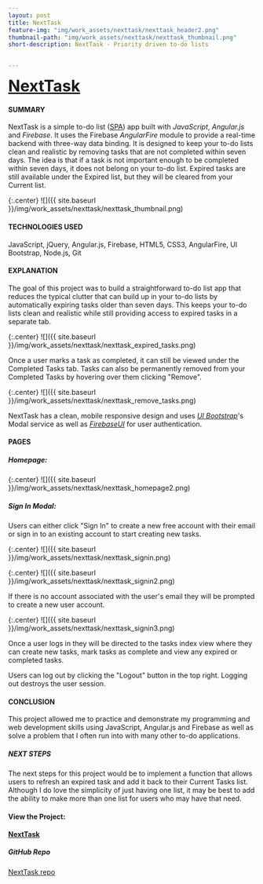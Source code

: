 ```yaml
---
layout: post
title: NextTask
feature-img: "img/work_assets/nexttask/nexttask_header2.png"
thumbnail-path: "img/work_assets/nexttask/nexttask_thumbnail.png"
short-description: NextTask - Priority driven to-do lists


---
```

**<a href="https://nexttask.herokuapp.com/" target="_blank" style="font-size: 2rem;">NextTask</a>**

#### **SUMMARY**

NextTask is a simple to-do list (<a href="https://en.wikipedia.org/wiki/Single-page_application" target="_blank">SPA</a>) app built with *JavaScript*, *Angular.js* and *Firebase*. It uses the Firebase *AngularFire* module to provide a real-time backend with three-way data binding. It is designed to keep your to-do lists clean and realistic by removing tasks that are not completed within seven days. The idea is that if a task is not important enough to be completed within seven days, it does not belong on your to-do list. Expired tasks are still available under the Expired list, but they will be cleared from your Current list.

{:.center}
![]({{ site.baseurl }}/img/work_assets/nexttask/nexttask_thumbnail.png)

#### **TECHNOLOGIES USED**

JavaScript, jQuery, Angular.js, Firebase, HTML5, CSS3, AngularFire, UI Bootstrap, Node.js, Git

#### **EXPLANATION**

The goal of this project was to build a straightforward to-do list app that reduces the typical clutter that can build up in your to-do lists by automatically expiring tasks older than seven days. This keeps your to-do lists clean and realistic while still providing access to expired tasks in a separate tab.

{:.center}
![]({{ site.baseurl }}/img/work_assets/nexttask/nexttask_expired_tasks.png)

Once a user marks a task as completed, it can still be viewed under the Completed Tasks tab. Tasks can also be permanently removed from your Completed Tasks by hovering over them clicking "Remove".

{:.center}
![]({{ site.baseurl }}/img/work_assets/nexttask/nexttask_remove_tasks.png)

NextTask has a clean, mobile responsive design and uses *<a href="https://angular-ui.github.io/bootstrap/" target="_blank">UI Bootstrap</a>*'s Modal service as well as *<a href="https://github.com/firebase/firebaseui-web" target="_blank">FirebaseUI</a>* for user authentication.

#### **PAGES**

##### **Homepage:**

{:.center}
![]({{ site.baseurl }}/img/work_assets/nexttask/nexttask_homepage2.png)

##### **Sign In Modal:**

Users can either click "Sign In" to create a new free account with their email or sign in to an existing account to start creating new tasks.

{:.center}
![]({{ site.baseurl }}/img/work_assets/nexttask/nexttask_signin.png)

{:.center}
![]({{ site.baseurl }}/img/work_assets/nexttask/nexttask_signin2.png)

If there is no account associated with the user's email they will be prompted to create a new user account.

{:.center}
![]({{ site.baseurl }}/img/work_assets/nexttask/nexttask_signin3.png)

Once a user logs in they will be directed to the tasks index view where they can create new tasks, mark tasks as complete and view any expired or completed tasks.

Users can log out by clicking the "Logout" button in the top right. Logging out destroys the user session.

<!-- #### **SOLUTION** -->

#### **CONCLUSION**

This project allowed me to practice and demonstrate my programming and web development skills using JavaScript, Angular.js and Firebase as well as solve a problem that I often run into with many other to-do applications.

##### **NEXT STEPS**

The next steps for this project would be to implement a function that allows users to refresh an expired task and add it back to their Current Tasks list. Although I do love the simplicity of just having one list, it may be best to add the ability to make more than one list for users who may have that need.

#### View the Project:

**<a href="https://nexttask.herokuapp.com/" target="_blank">NextTask</a>**

##### GitHub Repo
<a href="https://github.com/dmhuebner/nexttask" target="_blank">NextTask repo</a>
